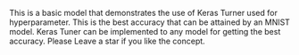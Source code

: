 This is a basic model that demonstrates the use of Keras Turner used for hyperparameter. This is the best accuracy that can be attained by an MNIST model.
Keras Tuner can be implemented to any model for getting the best accuracy. 
Please Leave a star if you like the concept.
